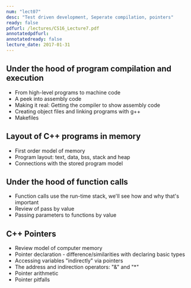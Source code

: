 ```yaml
---
num: "lect07"
desc: "Test driven development, Seperate compilation, pointers"
ready: false
pdfurl: /lectures/CS16_Lecture7.pdf
annotatedpdfurl: 
annotatedready: false
lecture_date: 2017-01-31
---
```


## Under the hood of program compilation and execution
* From high-level programs to machine code
* A peek into assembly code
* Making it real: Getting the compiler to show assembly code
* Creating object files and linking programs with g++
* Makefiles



## Layout of C++ programs in memory
* First order model of memory
* Program layout: text, data, bss, stack and heap
* Connections with the stored program model

## Under the hood of function calls
* Function calls use the run-time stack, we'll see how and why that's important
* Review of pass by value
* Passing parameters to functions by value


## C++ Pointers 
* Review model of computer memory
* Pointer declaration - difference/similarities with declaring basic types
* Accessing variables "indirectly" via pointers
* The address and indirection operators: "&" and "*"
* Pointer arithmetic
* Pointer pitfalls